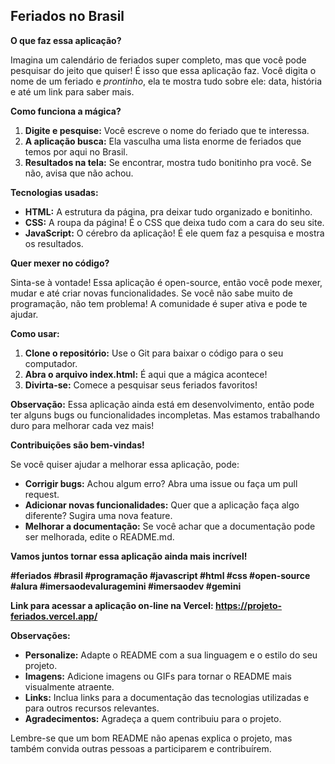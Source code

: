 ## Feriados no Brasil

**O que faz essa aplicação?**

Imagina um calendário de feriados super completo, mas que você pode pesquisar do jeito que quiser! É isso que essa aplicação faz. Você digita o nome de um feriado e *prontinho*, ela te mostra tudo sobre ele: data, história e até um link para saber mais. 

**Como funciona a mágica?**

1. **Digite e pesquise:** Você escreve o nome do feriado que te interessa.
2. **A aplicação busca:** Ela vasculha uma lista enorme de feriados que temos por aqui no Brasil.
3. **Resultados na tela:** Se encontrar, mostra tudo bonitinho pra você. Se não, avisa que não achou.

**Tecnologias usadas:**

* **HTML:** A estrutura da página, pra deixar tudo organizado e bonitinho.
* **CSS:** A roupa da página! É o CSS que deixa tudo com a cara do seu site.
* **JavaScript:** O cérebro da aplicação! É ele quem faz a pesquisa e mostra os resultados.

**Quer mexer no código?**

Sinta-se à vontade! Essa aplicação é open-source, então você pode mexer, mudar e até criar novas funcionalidades. Se você não sabe muito de programação, não tem problema! A comunidade é super ativa e pode te ajudar.

**Como usar:**

1. **Clone o repositório:** Use o Git para baixar o código para o seu computador.
2. **Abra o arquivo index.html:** É aqui que a mágica acontece!
3. **Divirta-se:** Comece a pesquisar seus feriados favoritos!

**Observação:** Essa aplicação ainda está em desenvolvimento, então pode ter alguns bugs ou funcionalidades incompletas. Mas estamos trabalhando duro para melhorar cada vez mais!

**Contribuições são bem-vindas!**

Se você quiser ajudar a melhorar essa aplicação, pode:

* **Corrigir bugs:** Achou algum erro? Abra uma issue ou faça um pull request.
* **Adicionar novas funcionalidades:** Quer que a aplicação faça algo diferente? Sugira uma nova feature.
* **Melhorar a documentação:** Se você achar que a documentação pode ser melhorada, edite o README.md.

**Vamos juntos tornar essa aplicação ainda mais incrível!** 

**#feriados #brasil #programação #javascript #html #css #open-source #alura #imersaodevaluragemini #imersaodev #gemini**

**Link para acessar a aplicação on-line na Vercel: https://projeto-feriados.vercel.app/**

**Observações:**

* **Personalize:** Adapte o README com a sua linguagem e o estilo do seu projeto.
* **Imagens:** Adicione imagens ou GIFs para tornar o README mais visualmente atraente.
* **Links:** Inclua links para a documentação das tecnologias utilizadas e para outros recursos relevantes.
* **Agradecimentos:** Agradeça a quem contribuiu para o projeto.

Lembre-se que um bom README não apenas explica o projeto, mas também convida outras pessoas a participarem e contribuírem.
